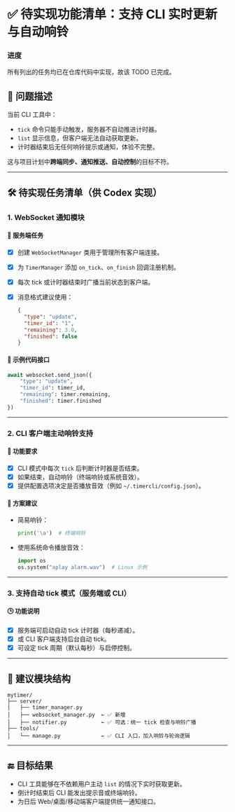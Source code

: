
# ✅ 待实现功能清单：支持 CLI 实时更新与自动响铃

### 进度
所有列出的任务均已在仓库代码中实现，故该 TODO 已完成。

## 📌 问题描述

当前 CLI 工具中：

* `tick` 命令只能手动触发，服务器不自动推进计时器。
* `list` 显示信息，但客户端无法自动获取更新。
* 计时器结束后无任何响铃提示或通知，体验不完整。

这与项目计划中**跨端同步、通知推送、自动控制**的目标不符。

---

## 🛠️ 待实现任务清单（供 Codex 实现）

### 1. **WebSocket 通知模块**

#### 🔧 服务端任务

* [x] 创建 `WebSocketManager` 类用于管理所有客户端连接。
* [x] 为 `TimerManager` 添加 `on_tick`、`on_finish` 回调注册机制。
* [x] 每次 tick 或计时器结束时广播当前状态到客户端。
* [x] 消息格式建议使用：

  ```json
  {
    "type": "update",
    "timer_id": "1",
    "remaining": 3.0,
    "finished": false
  }
  ```

#### 🧪 示例代码接口

```python
await websocket.send_json({
    "type": "update",
    "timer_id": timer_id,
    "remaining": timer.remaining,
    "finished": timer.finished
})
```

---

### 2. **CLI 客户端主动响铃支持**

#### 🎯 功能要求

* [x] CLI 模式中每次 `tick` 后判断计时器是否结束。
* [x] 如果结束，自动响铃（终端响铃或系统音效）。
* [x] 提供配置选项决定是否播放音效（例如 `~/.timercli/config.json`）。

#### 🔔 方案建议

* 简易响铃：

  ```python
  print('\a')  # 终端响铃
  ```
* 使用系统命令播放音效：

  ```python
  import os
  os.system("aplay alarm.wav")  # Linux 示例
  ```

---

### 3. **支持自动 tick 模式（服务端或 CLI）**

#### 🕒 功能说明

* [x] 服务端可启动自动 tick 计时器（每秒递减）。
* [x] 或 CLI 客户端支持后台自动 tick。
* [x] 可设定 tick 周期（默认每秒）与启停控制。

---

## 📎 建议模块结构

```
mytimer/
├── server/
│   ├── timer_manager.py
│   ├── websocket_manager.py  ← ✅ 新增
│   ├── notifier.py           ← ✅ 可选：统一 tick 检查与响铃广播
├── tools/
│   └── manage.py             ← ✅ CLI 入口，加入响铃与轮询逻辑
```

---

## 🔚 目标结果

* CLI 工具能够在不依赖用户主动 `list` 的情况下实时获取更新。
* 倒计时结束后 CLI 能发出提示音或终端响铃。
* 为日后 Web/桌面/移动端客户端提供统一通知接口。


